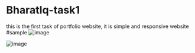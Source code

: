 # BharatIq-task1
this is the first task of portfolio website, it is simple and responsive website
#sample
![image](https://github.com/VISHAL-50/BharatIq-task1/assets/95730585/4cc5d4bc-5e66-4df6-b902-b277d0182d0a)

![image](https://github.com/VISHAL-50/BharatIq-task1/assets/95730585/ced0b312-a2ee-4221-90cc-0652b854f724)

